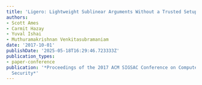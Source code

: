 ```yaml
---
title: 'Ligero: Lightweight Sublinear Arguments Without a Trusted Setup'
authors:
- Scott Ames
- Carmit Hazay
- Yuval Ishai
- Muthuramakrishnan Venkitasubramaniam
date: '2017-10-01'
publishDate: '2025-05-18T16:29:46.723333Z'
publication_types:
- paper-conference
publication: '*Proceedings of the 2017 ACM SIGSAC Conference on Computer and Communications
  Security*'
---
```

